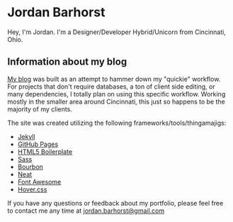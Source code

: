# Jordan Barhorst

Hey, I'm Jordan. I'm a Designer/Developer Hybrid/Unicorn from Cincinnati, Ohio. 

## Information about my blog

[My blog](http://www.jordanbarhorst.com) was built as an attempt to hammer down my "quickie" workflow. For projects that don't require databases, a ton of client side editing, or many dependencies, I totally plan on using this specific workflow. Working mostly in the smaller area around Cincinnati, this just so happens to be the majority of my clients.

The site was created utilizing the following frameworks/tools/thingamajigs:

- [Jekyll](http://jekyllrb.com/)
- [GitHub Pages](https://pages.github.com/)
- [HTML5 Boilerplate](http://html5boilerplate.com/)
- [Sass](http://sass-lang.com/)
- [Bourbon](http://bourbon.io/)
- [Neat](http://neat.bourbon.io/)
- [Font Awesome](http://fortawesome.github.io/Font-Awesome/)
- [Hover.css](http://ianlunn.github.io/Hover/)

If you have any questions or feedback about my portfolio, please feel free to contact me any time at jordan.barhorst@gmail.com